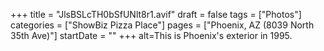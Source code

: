 +++
title = "JlsBSLcTH0bSfUNlt8r1.avif"
draft = false
tags = ["Photos"]
categories = ["ShowBiz Pizza Place"]
pages = ["Phoenix, AZ (8039 North 35th Ave)"]
startDate = ""
+++
alt=This is Phoenix's exterior in 1995.
